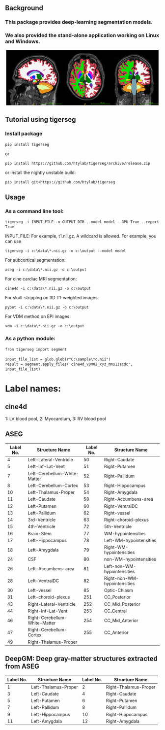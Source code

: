 ## Background

### This package provides deep-learning segmentation models.
### We also provided the stand-alone application working on Linux and Windows.
![tigerbet](./doc/tigerbet.png)
## Tutorial using tigerseg

### Install package
    
    pip install tigerseg

or

    pip install https://github.com/htylab/tigerseg/archive/release.zip
    
or install the nightly unstable build:

    pip install git+https://github.com/htylab/tigerseg


## Usage

### As a command line tool:

    tigerseg -i INPUT_FILE -o OUTPUT_DIR --model model --GPU True --report True

INPUT_FILE: For example, t1.nii.gz. A wildcard is allowed. For example, you can use 

    tigerseg -i c:\data\*.nii.gz -o c:\output --model model


For subcortical segmentation:

    aseg -i c:\data\*.nii.gz -o c:\output

For cine cardiac MRI segmentation:

    cine4d -i c:\data\*.nii.gz -o c:\output

For skull-stripping on 3D T1-weighted images:

    pybet -i c:\data\*.nii.gz -o c:\output

For VDM method on EPI images:

    vdm -i c:\data\*.nii.gz -o c:\output


### As a python module:

```
from tigerseg import segment

input_file_list = glob.glob(r"C:\sample\*o.nii")
result = segment.apply_files('cine4d_v0002_xyz_mms12acdc', input_file_list)

```
# Label names:
## cine4d
1: LV blood pool, 2: Myocardium, 3: RV blood pool
## ASEG

| Label No. | Structure Name                | Label No. | Structure Name               |
| --------- | ----------------------------- | --------- | ---------------------------- |
| 4         | Left-Lateral-Ventricle        | 50        | Right-Caudate                |
| 5         | Left-Inf-Lat-Vent             | 51        | Right-Putamen                |
| 7         | Left-Cerebellum-White-Matter  | 52        | Right-Pallidum               |
| 8         | Left-Cerebellum-Cortex        | 53        | Right-Hippocampus            |
| 10        | Left-Thalamus-Proper          | 54        | Right-Amygdala               |
| 11        | Left-Caudate                  | 58        | Right-Accumbens-area         |
| 12        | Left-Putamen                  | 60        | Right-VentralDC              |
| 13        | Left-Pallidum                 | 62        | Right-vessel                 |
| 14        | 3rd-Ventricle                 | 63        | Right-choroid-plexus         |
| 15        | 4th-Ventricle                 | 72        | 5th-Ventricle                |
| 16        | Brain-Stem                    | 77        | WM-hypointensities           |
| 17        | Left-Hippocampus              | 78        | Left-WM-hypointensities      |
| 18        | Left-Amygdala                 | 79        | Right-WM-hypointensities     |
| 24        | CSF                           | 80        | non-WM-hypointensities       |
| 26        | Left-Accumbens-area           | 81        | Left-non-WM-hypointensities  |
| 28        | Left-VentralDC                | 82        | Right-non-WM-hypointensities |
| 30        | Left-vessel                   | 85        | Optic-Chiasm                 |
| 31        | Left-choroid-plexus           | 251       | CC\_Posterior                |
| 43        | Right-Lateral-Ventricle       | 252       | CC\_Mid\_Posterior           |
| 44        | Right-Inf-Lat-Vent            | 253       | CC\_Central                  |
| 46        | Right-Cerebellum-White-Matter | 254       | CC\_Mid\_Anterior            |
| 47        | Right-Cerebellum-Cortex       | 255       | CC\_Anterior                 |
| 49        | Right-Thalamus-Proper         |           |                              |

## DeepGM: Deep gray-matter structures extracted from ASEG
| Label No. | Structure Name       | Label No. | Structure Name        |
| --------- | -------------------- | --------- | --------------------- |
| 1         | Left-Thalamus-Proper | 2         | Right-Thalamus-Proper |
| 3         | Left-Caudate         | 4         | Right-Caudate         |
| 5         | Left-Putamen         | 6         | Right-Putamen         |
| 7         | Left-Pallidum        | 8         | Right-Pallidum        |
| 9         | Left-Hippocampus     | 10        | Right-Hippocampus     |
| 11        | Left-Amygdala        | 12        | Right-Amygdala        |
